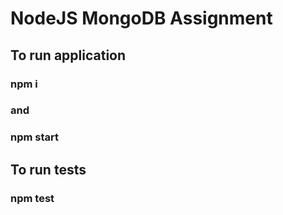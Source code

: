 # NodeJS MongoDB Assignment

## To run application
### npm i
### and
### npm start

## To run tests
### npm test
